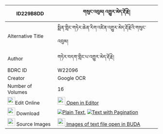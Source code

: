 |ID229B8DD|གསུང་འབུམ། འགྱུར་མེད་རྡོ་རྗེ། 
| --- | --- 
|Alternative Title |སྨིན་གླིང་གཏེར་ཆེན་རིག་འཛིན་འགྱུར་མེད་རྡོ་རྗེའི་གསུང་འབུམ།
|Author| གཏེར་བདག་གླིང་པ་འགྱུར་མེད་རྡོ་རྗེ།
|BDRC ID | W22096
|Creator | Google OCR
|Number of Volumes| 16
|<img width="25" src="https://img.icons8.com/color/25/000000/edit-property.png">Edit Online| [<img width="25" src="https://avatars.githubusercontent.com/u/45091458?s=200&v=4"> Open in Editor](http://editor.openpecha.org/ID229B8DD)
|<img width="25" src="https://img.icons8.com/fluent/48/000000/download-2.png"/>  Download | [![](https://img.icons8.com/color/20/000000/txt.png)Plain Text](https://github.com/Openpecha/ID229B8DD/releases/download/v1/sungbum_gyurme_dorje_plain_ID229B8DD.zip), [![](https://img.icons8.com/color/20/000000/txt.png)Text with Pagination](https://github.com/Openpecha/ID229B8DD/releases/download/v1/sungbum_gyurme_dorje_pages_ID229B8DD.zip)
|<img width="25" src="https://img.icons8.com/plasticine/100/000000/pictures-folder.png"/>  Source Images | [<img width="25" src="https://library.bdrc.io/icons/BUDA-small.svg"> Images of text file open in BUDA](https://library.bdrc.io/show/bdr:W22096)